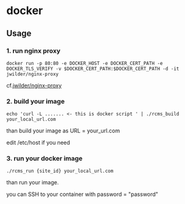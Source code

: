# docker 

## Usage 

### 1. run nginx proxy  

```
docker run -p 80:80 -e DOCKER_HOST -e DOCKER_CERT_PATH -e DOCKER_TLS_VERIFY -v $DOCKER_CERT_PATH:$DOCKER_CERT_PATH -d -it jwilder/nginx-proxy
```

cf.[jwilder/nginx-proxy](https://github.com/jwilder/nginx-proxy)

### 2. build your image  

```
echo 'curl -L ....... <- this is docker script ' | ./rcms_build your_local_url.com
```

than build your image as URL = your_url.com

edit /etc/host if you need    

### 3. run your docker image
 

```
./rcms_run {site_id} your_local_url.com
```

than run your image.

you can SSH to your container with password = "password"
